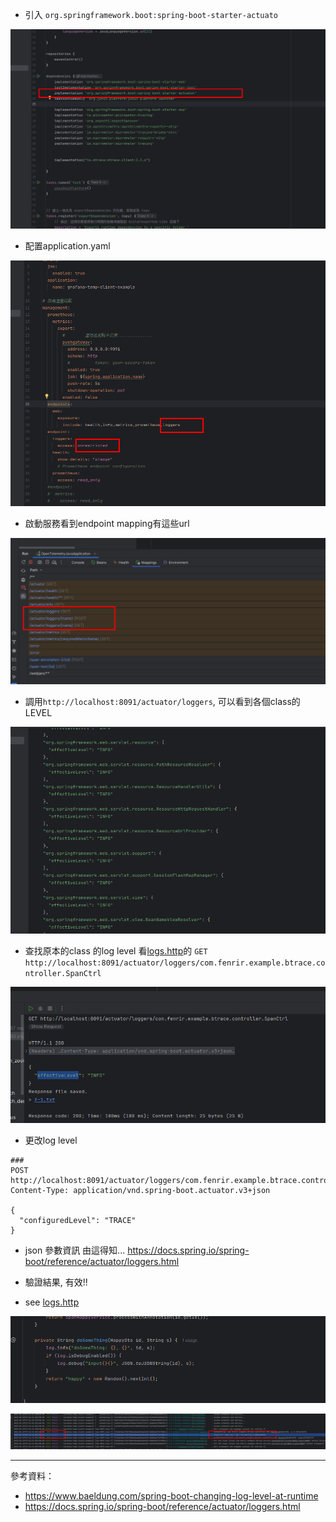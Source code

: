 - 引入 `org.springframework.boot:spring-boot-starter-actuato`

![img_1.png](imgs/img_1.png)

- 配置application.yaml

![img.png](imgs/img.png)

- 啟動服務看到endpoint mapping有這些url

![img_2.png](imgs/img_2.png)

- 調用`http://localhost:8091/actuator/loggers`, 可以看到各個class的LEVEL

![img_3.png](imgs/img_3.png)

- 查找原本的class 的log level 看[logs.http](http-test/logs.http)的
  `GET http://localhost:8091/actuator/loggers/com.fenrir.example.btrace.controller.SpanCtrl`

![img_4.png](imgs/img_4.png)

- 更改log level

```http request
###
POST http://localhost:8091/actuator/loggers/com.fenrir.example.btrace.controller.SpanCtrl
Content-Type: application/vnd.spring-boot.actuator.v3+json

{
  "configuredLevel": "TRACE"
}

```

* json 參數資訊 由這得知... https://docs.spring.io/spring-boot/reference/actuator/loggers.html


- 驗證結果, 有效!!

* see [logs.http](http-test/logs.http)

![img_6.png](imgs/img_6.png)

![img_5.png](imgs/img_5.png)


---

參考資料：

* https://www.baeldung.com/spring-boot-changing-log-level-at-runtime
* https://docs.spring.io/spring-boot/reference/actuator/loggers.html